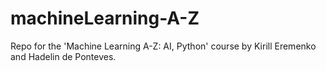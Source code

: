 # machineLearning-A-Z

Repo for the 'Machine Learning A-Z: AI, Python' course by Kirill Eremenko and Hadelin de Ponteves.
